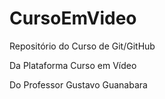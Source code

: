 # CursoEmVideo

 Repositório do Curso de Git/GitHub
 
 Da Plataforma Curso em Vídeo
 
 Do Professor Gustavo Guanabara
